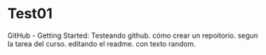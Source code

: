 # Test01
GitHub - Getting Started:  Testeando github. cómo crear un repoitorio.  segun la tarea del curso.
editando el readme. con texto random.
